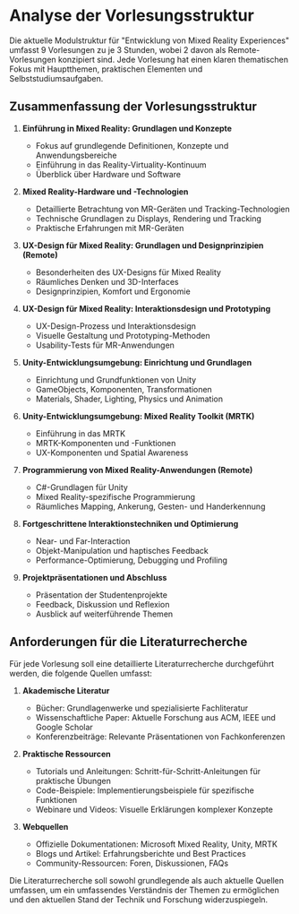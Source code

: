 # Analyse der Vorlesungsstruktur

Die aktuelle Modulstruktur für "Entwicklung von Mixed Reality Experiences" umfasst 9 Vorlesungen zu je 3 Stunden, wobei 2 davon als Remote-Vorlesungen konzipiert sind. Jede Vorlesung hat einen klaren thematischen Fokus mit Hauptthemen, praktischen Elementen und Selbststudiumsaufgaben.

## Zusammenfassung der Vorlesungsstruktur

1. **Einführung in Mixed Reality: Grundlagen und Konzepte**
   - Fokus auf grundlegende Definitionen, Konzepte und Anwendungsbereiche
   - Einführung in das Reality-Virtuality-Kontinuum
   - Überblick über Hardware und Software

2. **Mixed Reality-Hardware und -Technologien**
   - Detaillierte Betrachtung von MR-Geräten und Tracking-Technologien
   - Technische Grundlagen zu Displays, Rendering und Tracking
   - Praktische Erfahrungen mit MR-Geräten

3. **UX-Design für Mixed Reality: Grundlagen und Designprinzipien (Remote)**
   - Besonderheiten des UX-Designs für Mixed Reality
   - Räumliches Denken und 3D-Interfaces
   - Designprinzipien, Komfort und Ergonomie

4. **UX-Design für Mixed Reality: Interaktionsdesign und Prototyping**
   - UX-Design-Prozess und Interaktionsdesign
   - Visuelle Gestaltung und Prototyping-Methoden
   - Usability-Tests für MR-Anwendungen

5. **Unity-Entwicklungsumgebung: Einrichtung und Grundlagen**
   - Einrichtung und Grundfunktionen von Unity
   - GameObjects, Komponenten, Transformationen
   - Materials, Shader, Lighting, Physics und Animation

6. **Unity-Entwicklungsumgebung: Mixed Reality Toolkit (MRTK)**
   - Einführung in das MRTK
   - MRTK-Komponenten und -Funktionen
   - UX-Komponenten und Spatial Awareness

7. **Programmierung von Mixed Reality-Anwendungen (Remote)**
   - C#-Grundlagen für Unity
   - Mixed Reality-spezifische Programmierung
   - Räumliches Mapping, Ankerung, Gesten- und Handerkennung

8. **Fortgeschrittene Interaktionstechniken und Optimierung**
   - Near- und Far-Interaction
   - Objekt-Manipulation und haptisches Feedback
   - Performance-Optimierung, Debugging und Profiling

9. **Projektpräsentationen und Abschluss**
   - Präsentation der Studentenprojekte
   - Feedback, Diskussion und Reflexion
   - Ausblick auf weiterführende Themen

## Anforderungen für die Literaturrecherche

Für jede Vorlesung soll eine detaillierte Literaturrecherche durchgeführt werden, die folgende Quellen umfasst:

1. **Akademische Literatur**
   - Bücher: Grundlagenwerke und spezialisierte Fachliteratur
   - Wissenschaftliche Paper: Aktuelle Forschung aus ACM, IEEE und Google Scholar
   - Konferenzbeiträge: Relevante Präsentationen von Fachkonferenzen

2. **Praktische Ressourcen**
   - Tutorials und Anleitungen: Schritt-für-Schritt-Anleitungen für praktische Übungen
   - Code-Beispiele: Implementierungsbeispiele für spezifische Funktionen
   - Webinare und Videos: Visuelle Erklärungen komplexer Konzepte

3. **Webquellen**
   - Offizielle Dokumentationen: Microsoft Mixed Reality, Unity, MRTK
   - Blogs und Artikel: Erfahrungsberichte und Best Practices
   - Community-Ressourcen: Foren, Diskussionen, FAQs

Die Literaturrecherche soll sowohl grundlegende als auch aktuelle Quellen umfassen, um ein umfassendes Verständnis der Themen zu ermöglichen und den aktuellen Stand der Technik und Forschung widerzuspiegeln.
